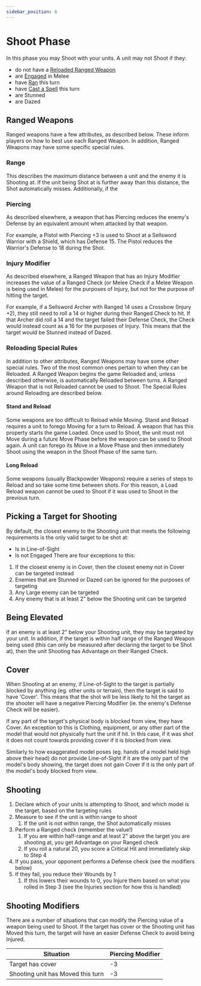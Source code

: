 ```yaml
---
sidebar_position: 6
---
```

# Shoot Phase
In this phase you may Shoot with your units. A unit may not Shoot if they:
* do not have a [Reloaded Ranged Weapon](#reloading-special-rules)
* are [Engaged](docs/3.%20Game%20Rules/3.%20Engage%20Phase.md) in Melee
* have [Ran](docs/3.%20Game%20Rules/4.%20Move%20Phase.md#running) this turn
* have [Cast a Spell](docs/3.%20Game%20Rules/5.%20Cast%20Phase.md) this turn
* are Stunned
* are Dazed
## Ranged Weapons

Ranged weapons have a few attributes, as described below. These inform players on how to best use each Ranged Weapon. In addition, Ranged Weapons may have some specific special rules.

### Range

This describes the maximum distance between a unit and the enemy it is Shooting at. If the unit being Shot at is further away than this distance, the Shot automatically misses. Additionally, if the

### Piercing

As described elsewhere, a weapon that has Piercing reduces the enemy's Defense by an equivalent amount when attacked by that weapon.

For example, a Pistol with Piercing +3 is used to Shoot at a Sellsword Warrior with a Shield, which has Defense 15. The Pistol reduces the Warrior's Defense to 18 during the Shot.

### Injury Modifier

As described elsewhere, a Ranged Weapon that has an Injury Modifier increases the value of a Ranged Check (or Melee Check if a Melee Weapon is being used in Melee) for the purposes of Injury, but not for the purpose of hitting the target.

For example, if a Sellsword Archer with Ranged 14 uses a Crossbow (Injury +2), they still need to roll a 14 or higher during their Ranged Check to hit. If that Archer did roll a 14 and the target failed their Defense Check, the Check would instead count as a 16 for the purposes of Injury. This means that the target would be Stunned instead of Dazed.

### Reloading Special Rules

In addition to other attributes, Ranged Weapons may have some other special rules. Two of the most common ones pertain to when they can be Reloaded. A Ranged Weapon begins the game Reloaded and, unless described otherwise, is automatically Reloaded between turns. A Ranged Weapon that is not Reloaded cannot be used to Shoot. The Special Rules around Reloading are described below.
#### Stand and Reload

Some weapons are too difficult to Reload while Moving. Stand and Reload requires a unit to forego Moving for a turn to Reload. A weapon that has this property starts the game Loaded. Once used to Shoot, the unit must not Move during a future Move Phase before the weapon can be used to Shoot again. A unit can forego its Move in a Move Phase and then immediately Shoot using the weapon in the Shoot Phase of the same turn.

#### Long Reload

Some weapons (usually Blackpowder Weapons) require a series of steps to Reload and so take some time between shots. For this reason, a Load Reload weapon cannot be used to Shoot if it was used to Shoot in the previous turn.

## Picking a Target for Shooting
By default, the closest enemy to the Shooting unit that meets the following requirements is the only valid target to be shot at:
* Is in Line-of-Sight
* Is not Engaged
There are four exceptions to this:
1. If the closest enemy is in Cover, then the closest enemy not in Cover can be targeted instead
2. Enemies that are Stunned or Dazed can be ignored for the purposes of targeting
3. Any Large enemy can be targeted
4. Any enemy that is at least 2" below the Shooting unit can be targeted

<!--
JP 25-03-25:
Example to use:
From closest to furthest:
Stunned in Cover (Can shoot)
Stunned in Cover (Can shoot)
In Cover (Can shoot)
In Cover (Cannot shoot)
Not In Cover (Can shoot)
Not In Cover (Cannot shoot)
Large (Can shoot)
Someone that is at least 2" below the shooter (Can shoot)

Give explanation why each can or cannot be shot at
-->

## Being Elevated

If an enemy is at least 2" below your Shooting unit, they may be targeted by your unit. In addition, if the target is within half range of the Ranged Weapon being used (this can only be measured after declaring the target to be Shot at), then the unit Shooting has Advantage on their Ranged Check.

## Cover

When Shooting at an enemy, if Line-of-Sight to the target is partially blocked by anything (eg. other units or terrain), then the target is said to have 'Cover'. This means that the shot will be less likely to hit the target as the shooter will have a negative Piercing Modifier (ie. the enemy's Defense Check will be easier).

If any part of the target's physical body is blocked from view, they have Cover. An exception to this is Clothing, equipment, or any other part of the model that would not physically hurt the unit if hit. In this case, if it was shot it does not count towards providing cover if it is blocked from view.

Similarly to how exaggerated model poses (eg. hands of a model held high above their head) do not provide Line-of-Sight if it are the only part of the model's body showing, the target does not gain Cover if it is the only part of the model's body blocked from view.

## Shooting
<!--
JP 25-03-25: Add a simple overview of how to resolve a Shot.
-->

1. Declare which of your units is attempting to Shoot, and which model is the target, based on the targeting rules
2. Measure to see if the unit is within range to shoot
	1. If the unit is not within range, the Shot automatically misses
3. Perform a Ranged check (remember the value!)
	1. If you are within half-range and at least 2" above the target you are shooting at, you get Advantage on your Ranged check
	2. If you roll a natural 20, you score a Critical Hit and immediately skip to Step 4
4. If you pass, your opponent performs a Defense check (see the modifiers below)
5. If they fail, you reduce their Wounds by 1
	1. If this lowers their wounds to 0, you Injure them based on what you rolled in Step 3 (see the Injuries section for how this is handled)


## Shooting Modifiers

There are a number of situations that can modify the Piercing value of a weapon being used to Shoot. If the target has cover or the Shooting unit has Moved this turn, the target will have an easier Defense Check to avoid being Injured.

| Situation                         | Piercing Modifier |
| --------------------------------- | ----------------- |
| Target has cover                  | -3                |
| Shooting unit has Moved this turn | -3                |


